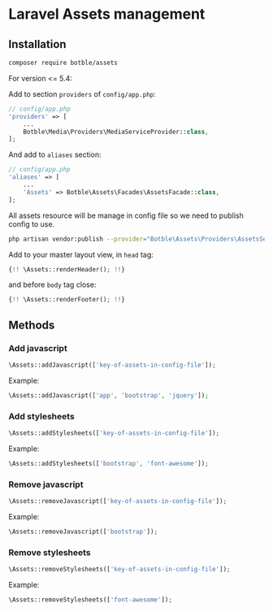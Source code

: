 # Laravel Assets management

## Installation

```bash
composer require botble/assets
```

For version <= 5.4:

Add to section `providers` of `config/app.php`:

```php
// config/app.php
'providers' => [
    ...
    Botble\Media\Providers\MediaServiceProvider::class,
];
```

And add to `aliases` section:

```php
// config/app.php
'aliases' => [
    ...
    'Assets' => Botble\Assets\Facades\AssetsFacade::class,
];
```

All assets resource will be manage in config file so we need to publish config to use.

```bash
php artisan vendor:publish --provider="Botble\Assets\Providers\AssetsServiceProvider" --tag=config
```

Add to your master layout view, in `head` tag:

```php
{!! \Assets::renderHeader(); !!}
```

and before `body` tag close:

```php
{!! \Assets::renderFooter(); !!}
```

## Methods

### Add javascript

```php
\Assets::addJavascript(['key-of-assets-in-config-file']);
```

Example:

```php
\Assets::addJavascript(['app', 'bootstrap', 'jquery']);
```

### Add stylesheets

```php
\Assets::addStylesheets(['key-of-assets-in-config-file']);
```

Example:

```php
\Assets::addStylesheets(['bootstrap', 'font-awesome']);
```

### Remove javascript

```php
\Assets::removeJavascript(['key-of-assets-in-config-file']);
```

Example:

```php
\Assets::removeJavascript(['bootstrap']);
```

### Remove stylesheets

```php
\Assets::removeStylesheets(['key-of-assets-in-config-file']);
```

Example:

```php
\Assets::removeStylesheets(['font-awesome']);
```